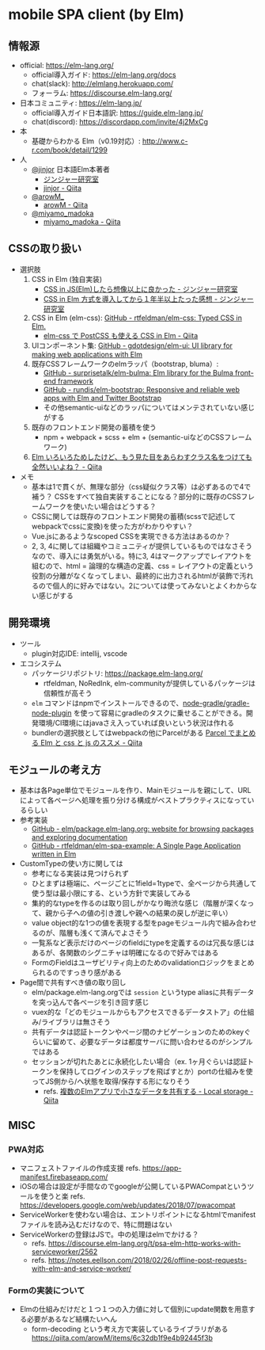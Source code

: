 # mobile SPA client (by Elm)

## 情報源

* official: https://elm-lang.org/
    * official導入ガイド: https://elm-lang.org/docs
    * chat(slack): http://elmlang.herokuapp.com/
    * フォーラム: https://discourse.elm-lang.org/
* 日本コミュニティ: https://elm-lang.jp/
    * official導入ガイド日本語訳: https://guide.elm-lang.jp/
    * chat(discord): https://discordapp.com/invite/4j2MxCg
* 本
    * 基礎からわかる Elm（v0.19対応）: http://www.c-r.com/book/detail/1299
* 人
    * [@jinjor](https://twitter.com/jinjor)  日本語Elm本著者
        * [ジンジャー研究室](http://jinjor-labo.hatenablog.com/)
        * [jinjor - Qiita](https://qiita.com/jinjor)
     * [@arowM_](https://twitter.com/arowM_)
        * [arowM - Qiita](https://qiita.com/arowM)
    *  [@miyamo_madoka](https://twitter.com/miyamo_madoka) 
        * [miyamo_madoka - Qiita](https://qiita.com/miyamo_madoka)

## CSSの取り扱い

* 選択肢
    1.  CSS in Elm (独自実装)
        * [CSS in JS(Elm)したら想像以上に良かった - ジンジャー研究室](http://jinjor-labo.hatenablog.com/entry/2016/05/30/165816)
        * [CSS in Elm 方式を導入してから１年半以上たった感想 - ジンジャー研究室](http://jinjor-labo.hatenablog.com/entry/2017/12/08/080435)
    2. CSS in Elm (elm-css):  [GitHub - rtfeldman/elm-css: Typed CSS in Elm.](https://github.com/rtfeldman/elm-css/)
        * [elm-css で PostCSS も使える CSS in Elm - Qiita](https://qiita.com/arowM/items/ce20b08a65f03e2ec44b)
    3. UIコンポーネント集: [GitHub - gdotdesign/elm-ui: UI library for making web applications with Elm](https://github.com/gdotdesign/elm-ui)
    4. 既存CSSフレームワークのelmラッパ（bootstrap, bluma）: 
        * [GitHub - surprisetalk/elm-bulma: Elm library for the Bulma front-end framework](https://github.com/surprisetalk/elm-bulma/) 
        * [GitHub - rundis/elm-bootstrap: Responsive and reliable web apps with Elm and Twitter Bootstrap](https://github.com/rundis/elm-bootstrap)
        * その他semantic-uiなどのラッパについてはメンテされていない感じがする
    5. 既存のフロントエンド開発の蓄積を使う
        * npm + webpack + scss + elm + (semantic-uiなどのCSSフレームワーク)
    6. [Elm いろいろためしたけど、もう見た目をあらわすクラス名をつけても全然いいよね？ - Qiita](https://qiita.com/arowM/items/50f40b4e78133b7ef00f)
* メモ
    * 基本は1で貫くが、無理な部分（css疑似クラス等）は必ずあるので4で補う？ CSSをすべて独自実装することになる？部分的に既存のCSSフレームワークを使いたい場合はどうする？
    * CSSに関しては既存のフロントエンド開発の蓄積(scssで記述してwebpackでcssに変換)を使った方がわかりやすい？
    * Vue.jsにあるようなscoped CSSを実現できる方法はあるのか？
    * 2, 3, 4に関しては組織やコミュニティが提供しているものではなさそうなので、導入には勇気がいる。特に3, 4はマークアップでレイアウトを組むので、html = 論理的な構造の定義、css = レイアウトの定義という役割の分離がなくなってしまい、最終的に出力されるhtmlが装飾で汚れるので個人的に好みではない。2については使ってみないとよくわからない感じがする

## 開発環境

* ツール
    * plugin対応IDE: intellij, vscode
* エコシステム
    * パッケージリポジトリ: https://package.elm-lang.org/
      * rtfeldman, NoRedInk, elm-communityが提供しているパッケージは信頼性が高そう
    * `elm` コマンドはnpmでインストールできるので、[node-gradle/gradle-node-plugin](https://github.com/node-gradle/gradle-node-plugin) を使って容易にgradleのタスクに乗せることができる。開発環境/CI環境にはjavaさえ入っていれば良いという状況は作れる
    * bundlerの選択肢としてはwebpackの他にParcelがある [Parcel でまとめる Elm と css と js のススメ - Qiita](https://qiita.com/kyasu1/items/44e67b8755f1adcfef67)

## モジュールの考え方

* 基本は各Page単位でモジュールを作り、Mainモジュールを親にして、URLによって各ページへ処理を振り分ける構成がベストプラクティスになっているらしい
* 参考実装
    * [GitHub - elm/package.elm-lang.org: website for browsing packages and exploring documentation](https://github.com/elm/package.elm-lang.org)
    * [GitHub - rtfeldman/elm-spa-example: A Single Page Application written in Elm](https://github.com/rtfeldman/elm-spa-example)
* CustomTypeの使い方に関しては
    * 参考になる実装は見つけられず
    * ひとまずは極端に、ページごとに1field=1typeで、全ページから共通して使う型は最小限にする、という方針で実装してみる
    * 集約的なtypeを作るのは取り回しがかなり晦渋な感じ（階層が深くなって、親から子への値の引き渡しや親への結果の戻しが逆に辛い）
    * value object的な1つの値を表現する型をpageモジュール内で組み合わせるのが、階層も浅くて済んでよさそう
    * 一覧系など表示だけのページのfieldにtypeを定義するのは冗長な感じはあるが、各関数のシグニチャは明確になるので好みではある
    * FormのFieldはユーザビリティ向上のためのvalidationロジックをまとめられるのですっきり感がある
* Page間で共有すべき値の取り回し
    * elm/package.elm-lang.orgでは `session` というtype aliasに共有データを突っ込んで各ページを引き回す感じ
    * vuex的な「どのモジュールからもアクセスできるデータストア」の仕組み/ライブラリは無さそう
    * 共有データは認証トークンやページ間のナビゲーションのためのkeyぐらいに留めて、必要なデータは都度サーバに問い合わせるのがシンプルではある
    * セッションが切れたあとに永続化したい場合（ex. 1ヶ月ぐらいは認証トークンを保持してログインのステップを飛ばすとか）portの仕組みを使ってJS側から/へ状態を取得/保存する形になりそう
        * refs. [複数のElmアプリで小さなデータを共有する - Local storage - Qiita](https://qiita.com/sand/items/3767d263f98b3dad264e)

## MISC

### PWA対応

* マニフェストファイルの作成支援 refs. https://app-manifest.firebaseapp.com/
* iOSの場合は設定が手間なのでgoogleが公開しているPWACompatというツールを使うと楽 refs. https://developers.google.com/web/updates/2018/07/pwacompat
* ServiceWorkerを使わない場合は、エントリポイントになるhtmlでmanifestファイルを読み込むだけなので、特に問題はない
* ServiceWorkerの登録はJSで。中の処理はelmでかける？
    * refs. https://discourse.elm-lang.org/t/psa-elm-http-works-with-serviceworker/2562
    * refs. https://notes.eellson.com/2018/02/26/offline-post-requests-with-elm-and-service-worker/

### Formの実装について

* Elmの仕組みだけだと１つ１つの入力値に対して個別にupdate関数を用意する必要があるなど結構たいへん
  * form-decoding という考え方で実装しているライブラリがある https://qiita.com/arowM/items/6c32db1f9e4b92445f3b